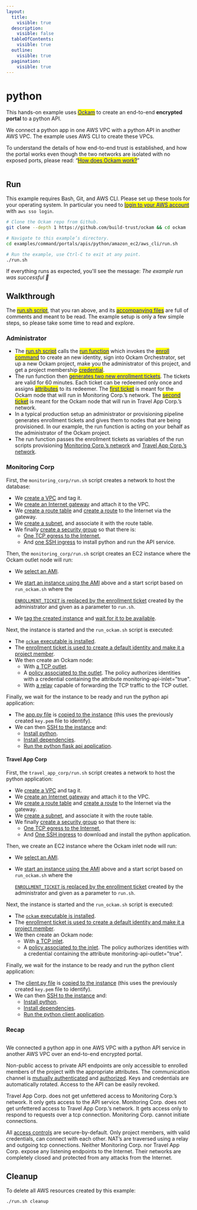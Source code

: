 ```yaml
---
layout:
  title:
    visible: true
  description:
    visible: false
  tableOfContents:
    visible: true
  outline:
    visible: true
  pagination:
    visible: true
---
```


# python

This hands-on example uses [<mark style="color:blue;">Ockam</mark>](../../) to create an end-to-end **encrypted portal** to a python API.

We connect a python app in one AWS VPC with a python API in another AWS VPC. The example uses AWS CLI to create these VPCs.

To understand the details of how end-to-end trust is established, and how the portal works even though the two networks are isolated with no exposed ports, please read: “[<mark style="color:blue;">How does Ockam work?</mark>](../../how-does-ockam-work.md)”

<figure><img src="../../.gitbook/assets/python_api.png" alt=""><figcaption></figcaption></figure>

## Run

This example requires Bash, Git, and AWS CLI. Please set up these tools for your operating system. In particular you need to [<mark style="color:blue;">login to your AWS account</mark>](https://docs.aws.amazon.com/cli/latest/userguide/sso-configure-profile-token.html) with `aws sso login`.

```bash
# Clone the Ockam repo from Github.
git clone --depth 1 https://github.com/build-trust/ockam && cd ockam

# Navigate to this example’s directory.
cd examples/command/portals/apis/python/amazon_ec2/aws_cli/run.sh

# Run the example, use Ctrl-C to exit at any point.
./run.sh
```

If everything runs as expected, you'll see the message: _The example run was successful 🥳_

## Walkthrough

The [<mark style="color:blue;">run.sh script</mark>](https://github.com/build-trust/ockam/blob/develop/examples/command/portals/apis/python/amazon\_ec2/aws\_cli/run.sh), that you ran above, and its [<mark style="color:blue;">accompanying files</mark>](https://github.com/build-trust/ockam/tree/develop/examples/command/portals/apis/python/amazon\_ec2/aws\_cli) are full of comments and meant to be read. The example setup is only a few simple steps, so please take some time to read and explore.

### Administrator

* The [<mark style="color:blue;">run.sh script</mark>](https://github.com/build-trust/ockam/blob/develop/examples/command/portals/apis/python/amazon\_ec2/aws\_cli/run.sh) calls the [<mark style="color:blue;">run function</mark>](https://github.com/build-trust/ockam/blob/develop/examples/command/portals/apis/python/amazon\_ec2/aws\_cli/run.sh#L15) which invokes the [<mark style="color:blue;">enroll command</mark>](https://github.com/build-trust/ockam/blob/develop/examples/command/portals/apis/python/amazon\_ec2/aws\_cli/run.sh#L28) to create an new identity, sign into Ockam Orchestrator, set up a new Ockam project, make you the administrator of this project, and get a project membership [<mark style="color:blue;">credential</mark>](../../reference/protocols/identities.md#credentials).
* The run function then [<mark style="color:blue;">generates two new enrollment tickets</mark>](https://github.com/build-trust/ockam/blob/develop/examples/command/portals/apis/python/amazon\_ec2/aws\_cli/run.sh#L30-L46). The tickets are valid for 60 minutes. Each ticket can be redeemed only once and assigns [<mark style="color:blue;">attributes</mark>](../../reference/protocols/identities.md#credentials) to its redeemer. The [<mark style="color:blue;">first ticket</mark>](https://github.com/build-trust/ockam/blob/develop/examples/command/portals/apis/python/amazon\_ec2/aws\_cli/run.sh#L30-L38) is meant for the Ockam node that will run in Monitoring Corp.’s network. The [<mark style="color:blue;">second ticket</mark>](https://github.com/build-trust/ockam/blob/develop/examples/command/portals/apis/python/amazon\_ec2/aws\_cli/run.sh#L40-L46) is meant for the Ockam node that will run in Travel App Corp.’s network.
* In a typical production setup an administrator or provisioning pipeline generates enrollment tickets and gives them to nodes that are being provisioned. In our example, the run function is acting on your behalf as the administrator of the Ockam project.
* The run function passes the enrollment tickets as variables of the run scripts provisioning [Monitoring Corp.’s network](https://github.com/build-trust/ockam/blob/develop/examples/command/portals/apis/python/amazon\_ec2/aws\_cli/run.sh#L51C43-L51C68) and [Travel App Corp.’s network](https://github.com/build-trust/ockam/blob/develop/examples/command/portals/apis/python/amazon\_ec2/aws\_cli/run.sh#L56C43-L56C68).

### Monitoring Corp

First, the `monitoring_corp/run.sh` script creates a network to host the database:

* We [create a VPC](https://github.com/build-trust/ockam/blob/develop/examples/command/portals/apis/python/amazon\_ec2/aws\_cli/monitoring\_corp/run.sh#L11-L12) and tag it.
* We [create an Internet gateway](https://github.com/build-trust/ockam/blob/develop/examples/command/portals/apis/python/amazon\_ec2/aws\_cli/monitoring\_corp/run.sh#L15-L16) and attach it to the VPC.
* We [create a route table](https://github.com/build-trust/ockam/blob/develop/examples/command/portals/apis/python/amazon\_ec2/aws\_cli/monitoring\_corp/run.sh#L19) and [create a route](https://github.com/build-trust/ockam/blob/develop/examples/command/portals/apis/python/amazon\_ec2/aws\_cli/monitoring\_corp/run.sh#L20) to the Internet via the gateway.
* We [create a subnet](https://github.com/build-trust/ockam/blob/develop/examples/command/portals/apis/python/amazon\_ec2/aws\_cli/monitoring\_corp/run.sh#L23-L27), and associate it with the route table.
* We finally [create a security group](https://github.com/build-trust/ockam/blob/develop/examples/command/portals/apis/python/amazon\_ec2/aws\_cli/monitoring\_corp/run.sh#L32-L35) so that there is:
  * [One TCP egress to the Internet](https://github.com/build-trust/ockam/blob/develop/examples/command/portals/apis/python/amazon\_ec2/aws\_cli/monitoring\_corp/run.sh#L34),
  * And [one SSH ingress](https://github.com/build-trust/ockam/blob/develop/examples/command/portals/apis/python/amazon\_ec2/aws\_cli/monitoring\_corp/run.sh#L35) to install python and run the API service.

Then, the `monitoring_corp/run.sh` script creates an EC2 instance where the Ockam outlet node will run:

* We [select an AMI](https://github.com/build-trust/ockam/blob/develop/examples/command/portals/apis/python/amazon\_ec2/aws\_cli/monitoring\_corp/run.sh#L40-L42).
*   We [start an instance using the AMI](https://github.com/build-trust/ockam/blob/develop/examples/command/portals/apis/python/amazon\_ec2/aws\_cli/monitoring\_corp/run.sh#L48-L50) above and a start script based on `run_ockam.sh` where the

    [`ENROLLMENT_TICKET` is replaced by the enrollment ticket](https://github.com/build-trust/ockam/blob/develop/examples/command/portals/apis/python/amazon\_ec2/aws\_cli/monitoring\_corp/run.sh#L47) created by the administrator and given as a parameter to `run.sh`.
* We [tag the created instance](https://github.com/build-trust/ockam/blob/develop/examples/command/portals/apis/python/amazon\_ec2/aws\_cli/monitoring\_corp/run.sh#L51) and [wait for it to be available](https://github.com/build-trust/ockam/blob/develop/examples/command/portals/apis/python/amazon\_ec2/aws\_cli/monitoring\_corp/run.sh#L52).

Next, the instance is started and the `run_ockam.sh` script is executed:

* The [`ockam` executable is installed](https://github.com/build-trust/ockam/blob/develop/examples/command/portals/apis/python/amazon\_ec2/aws\_cli/monitoring\_corp/run\_ockam.sh#L10).
* The [enrollment ticket is used to create a default identity and make it a project member](https://github.com/build-trust/ockam/blob/develop/examples/command/portals/apis/python/amazon\_ec2/aws\_cli/monitoring\_corp/run\_ockam.sh#L26).
* We then create an Ockam node:
  * With [a TCP outlet](https://github.com/build-trust/ockam/blob/develop/examples/command/portals/apis/python/amazon\_ec2/aws\_cli/monitoring\_corp/run\_ockam.sh#L40).
  * A [policy associated to the outlet](https://github.com/build-trust/ockam/blob/develop/examples/command/portals/apis/python/amazon\_ec2/aws\_cli/monitoring\_corp/run\_ockam.sh#L39). The policy authorizes identities with a credential containing the attribute monitoring-api-inlet="true".
  * With [a relay](https://github.com/build-trust/ockam/blob/develop/examples/command/portals/apis/python/amazon\_ec2/aws\_cli/monitoring\_corp/run\_ockam.sh#L38) capable of forwarding the TCP traffic to the TCP outlet.

Finally, we wait for the instance to be ready and run the python api application:

* The [app.py file](https://github.com/build-trust/ockam/blob/develop/examples/command/portals/apis/python/amazon\_ec2/aws\_cli/monitoring\_corp/app.py) is [copied to the instance](https://github.com/build-trust/ockam/blob/develop/examples/command/portals/apis/python/amazon\_ec2/aws\_cli/monitoring\_corp/run.sh#L56) (this uses the previously created `key.pem` file to identify).
* We can then [SSH to the instance](https://github.com/build-trust/ockam/blob/develop/examples/command/portals/databases/postgres/amazon\_rds/aws\_cli/analysis\_corp/run.sh#L57) and:
  * [Install python](https://github.com/build-trust/ockam/blob/develop/examples/command/portals/apis/python/amazon\_ec2/aws\_cli/monitoring\_corp/run.sh#L59).
  * [Install dependencies](https://github.com/build-trust/ockam/blob/develop/examples/command/portals/apis/python/amazon\_ec2/aws\_cli/monitoring\_corp/run.sh#L62).
  * [Run the python flask api application](https://github.com/build-trust/ockam/blob/develop/examples/command/portals/apis/python/amazon\_ec2/aws\_cli/monitoring\_corp/run.sh#L64).

#### Travel App Corp <a href="#analysis-corp" id="analysis-corp"></a>

First, the `travel_app_corp/run.sh` script creates a network to host the python application:

* We [create a VPC](https://github.com/build-trust/ockam/blob/develop/examples/command/portals/apis/python/amazon\_ec2/aws\_cli/travel\_app\_corp/run.sh#L11-L12) and tag it.
* We [create an Internet gateway](https://github.com/build-trust/ockam/blob/develop/examples/command/portals/apis/python/amazon\_ec2/aws\_cli/travel\_app\_corp/run.sh#L15-L16) and attach it to the VPC.
* We [create a route table](https://github.com/build-trust/ockam/blob/develop/examples/command/portals/apis/python/amazon\_ec2/aws\_cli/travel\_app\_corp/run.sh#L19) and [create a route](https://github.com/build-trust/ockam/blob/develop/examples/command/portals/apis/python/amazon\_ec2/aws\_cli/travel\_app\_corp/run.sh#L20) to the Internet via the gateway.
* We [create a subnet](https://github.com/build-trust/ockam/blob/develop/examples/command/portals/apis/python/amazon\_ec2/aws\_cli/travel\_app\_corp/run.sh#L23-L27), and associate it with the route table.
* We finally [create a security group](https://github.com/build-trust/ockam/blob/develop/examples/command/portals/apis/python/amazon\_ec2/aws\_cli/travel\_app\_corp/run.sh#L32-L33) so that there is:
  * [One TCP egress to the Internet](https://github.com/build-trust/ockam/blob/develop/examples/command/portals/apis/python/amazon\_ec2/aws\_cli/travel\_app\_corp/run.sh#L34),
  * And [One SSH ingress](https://github.com/build-trust/ockam/blob/develop/examples/command/portals/apis/python/amazon\_ec2/aws\_cli/travel\_app\_corp/run.sh#L35) to download and install the python application.

Then, we create an EC2 instance where the Ockam inlet node will run:

* We [select an AMI](https://github.com/build-trust/ockam/blob/develop/examples/command/portals/apis/python/amazon\_ec2/aws\_cli/travel\_app\_corp/run.sh#L40-L42).
*   We [start an instance using the AMI](https://github.com/build-trust/ockam/blob/develop/examples/command/portals/apis/python/amazon\_ec2/aws\_cli/travel\_app\_corp/run.sh#L48-L50) above and a start script based on `run_ockam.sh` where the

    [`ENROLLMENT_TICKET` is replaced by the enrollment ticket](https://github.com/build-trust/ockam/blob/develop/examples/command/portals/apis/python/amazon\_ec2/aws\_cli/travel\_app\_corp/run.sh#L47) created by the administrator and given as a parameter to `run.sh`.

Next, the instance is started and the `run_ockam.sh` script is executed:

* The [`ockam` executable is installed](https://github.com/build-trust/ockam/blob/develop/examples/command/portals/apis/python/amazon\_ec2/aws\_cli/travel\_app\_corp/run\_ockam.sh#L10).
* The [enrollment ticket is used to create a default identity and make it a project member](https://github.com/build-trust/ockam/blob/develop/examples/command/portals/apis/python/amazon\_ec2/aws\_cli/travel\_app\_corp/run\_ockam.sh#L26).
* We then create an Ockam node:
  * With [a TCP inlet](https://github.com/build-trust/ockam/blob/develop/examples/command/portals/apis/python/amazon\_ec2/aws\_cli/travel\_app\_corp/run\_ockam.sh#L37).
  * A [policy associated to the inlet](https://github.com/build-trust/ockam/blob/develop/examples/command/portals/apis/python/amazon\_ec2/aws\_cli/travel\_app\_corp/run\_ockam.sh#L36). The policy authorizes identities with a credential containing the attribute monitoring-api-outlet="true".

Finally, we wait for the instance to be ready and run the python client application:

* The [client.py file](https://github.com/build-trust/ockam/blob/develop/examples/command/portals/apis/python/amazon\_ec2/aws\_cli/travel\_app\_corp/client.py) is [copied to the instance](https://github.com/build-trust/ockam/blob/develop/examples/command/portals/apis/python/amazon\_ec2/aws\_cli/travel\_app\_corp/run.sh#L56) (this uses the previously created `key.pem` file to identify).
* We can then [SSH to the instance](https://github.com/build-trust/ockam/blob/develop/examples/command/portals/apis/python/amazon\_ec2/aws\_cli/travel\_app\_corp/run.sh#L57-L60) and:
  * [Install python](https://github.com/build-trust/ockam/blob/develop/examples/command/portals/apis/python/amazon\_ec2/aws\_cli/travel\_app\_corp/run.sh#L59).
  * [Install dependencies](https://github.com/build-trust/ockam/blob/develop/examples/command/portals/apis/python/amazon\_ec2/aws\_cli/travel\_app\_corp/run.sh#L62).
  * [Run the python client application](https://github.com/build-trust/ockam/blob/develop/examples/command/portals/apis/python/amazon\_ec2/aws\_cli/travel\_app\_corp/run.sh#L63).

### Recap <a href="#recap" id="recap"></a>



<figure><img src="../../.gitbook/assets/python_api.png" alt=""><figcaption></figcaption></figure>

We connected a python app in one AWS VPC with a python API service in another AWS VPC over an end-to-end encrypted portal.

Non-public access to private API endpoints are only accessible to enrolled members of the project with the appropriate attributes. The communication channel is [mutually authenticated](https://docs.ockam.io/reference/protocols/secure-channels) and [authorized](https://docs.ockam.io/reference/protocols/access-controls). Keys and credentials are automatically rotated. Access to the API can be easily revoked.

Travel App Corp. does not get unfettered access to Monitoring Corp.’s network. It only gets access to the API service. Monitoring Corp. does not get unfettered access to Travel App Corp.’s network. It gets access only to respond to requests over a tcp connection. Monitoring Corp. cannot initiate connections.

All [access controls](https://docs.ockam.io/reference/protocols/access-controls) are secure-by-default. Only project members, with valid credentials, can connect with each other. NAT’s are traversed using a relay and outgoing tcp connections. Neither Monitoring Corp. nor Travel App Corp. expose any listening endpoints to the Internet. Their networks are completely closed and protected from any attacks from the Internet.

## Cleanup

To delete all AWS resources created by this example:

```sh
./run.sh cleanup
```
